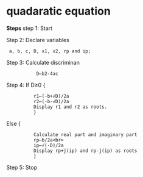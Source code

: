 
# quadaratic equation

  **Steps**
step 1: Start
  
Step 2: Declare variables 

     a, b, c, D, x1, x2, rp and ip;

Step 3: Calculate discriminan   
               
               D←b2-4ac

Step 4: If D≥0 {
              
              r1←(-b+√D)/2a
              r2←(-b-√D)/2a 
              Display r1 and r2 as roots.
              }
  Else    {
              
              Calculate real part and imaginary part
              rp←b/2a<br>
              ip←√(-D)/2a
              Display rp+j(ip) and rp-j(ip) as roots
              }
  Step 5: Stop     
 

